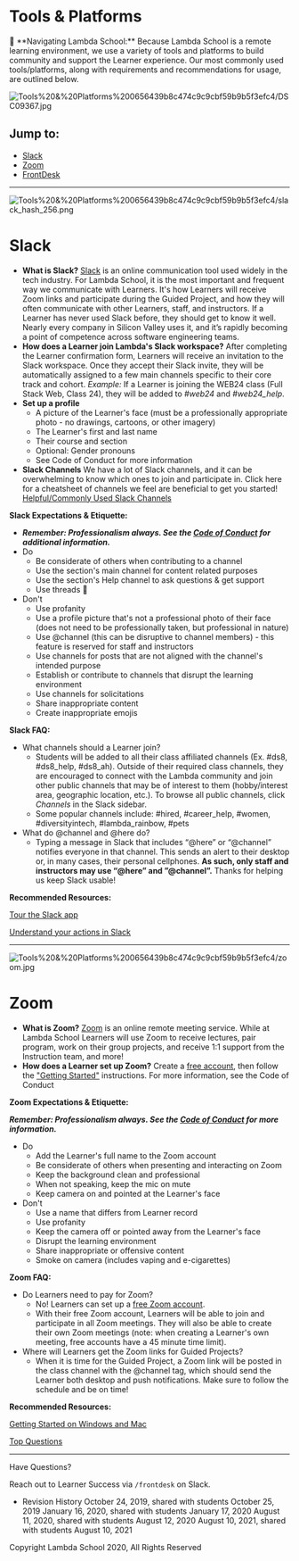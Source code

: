 # Tools & Platforms

<aside>
📌 **Navigating Lambda School:** 
Because Lambda School is a remote learning environment, we use a variety of tools and platforms to build community and support the Learner experience. Our most commonly used tools/platforms, along with requirements and recommendations for usage, are outlined below.

</aside>

![Tools%20&%20Platforms%200656439b8c474c9c9cbf59b9b5f3efc4/DSC09367.jpg](Tools%20&%20Platforms%200656439b8c474c9c9cbf59b9b5f3efc4/DSC09367.jpg)

## Jump to:

- [Slack]()
- [Zoom]()
- [FrontDesk](https://www.notion.so/FrontDesk-88c67be0382d4f2e91a1950b6c55dee8)

---

![Tools%20&%20Platforms%200656439b8c474c9c9cbf59b9b5f3efc4/slack_hash_256.png](Tools%20&%20Platforms%200656439b8c474c9c9cbf59b9b5f3efc4/slack_hash_256.png)

# Slack

- **What is Slack?**
  [Slack](https://slack.com/) is an online communication tool used widely in the tech industry. For Lambda School, it is the most important and frequent way we communicate with Learners. It's how Learners will receive Zoom links and participate during the Guided Project, and how they will often communicate with other Learners, staff, and instructors. If a Learner has never used Slack before, they should get to know it well. Nearly every company in Silicon Valley uses it, and it’s rapidly becoming a point of competence across software engineering teams.
- **How does a Learner join Lambda's Slack workspace?**
  After completing the Learner confirmation form, Learners will receive an invitation to the Slack workspace. Once they accept their Slack invite, they will be automatically assigned to a few main channels specific to their core track and cohort.
  _Example:_ If a Learner is joining the WEB24 class (Full Stack Web, Class 24), they will be added to _#web24_ and _#web24_help_.
- **Set up a profile**
  - A picture of the Learner's face (must be a professionally appropriate photo - no drawings, cartoons, or other imagery)
  - The Learner's first and last name
  - Their course and section
  - Optional: Gender pronouns
  - See Code of Conduct for more information
- **Slack Channels**
  We have a lot of Slack channels, and it can be overwhelming to know which ones to join and participate in. Click here for a cheatsheet of channels we feel are beneficial to get you started!
  [Helpful/Commonly Used Slack Channels](Tools%20&%20Platforms%200656439b8c474c9c9cbf59b9b5f3efc4/Helpful%20Commonly%20Used%20Slack%20Channels%20b4a89da6f4cc4d86abe4d22fe9ef7c05.md)

**Slack Expectations & Etiquette:**

- **_Remember: Professionalism always. See the [Code of Conduct](Code%20of%20Conduct%20b11fec77b76841189d8a9db5b89d948a.md) for additional information._**
- Do
  - Be considerate of others when contributing to a channel
  - Use the section's main channel for content related purposes
  - Use the section's Help channel to ask questions & get support
  - Use threads 🧵
- Don't
  - Use profanity
  - Use a profile picture that's not a professional photo of their face (does not need to be professionally taken, but professional in nature)
  - Use @channel (this can be disruptive to channel members) - this feature is reserved for staff and instructors
  - Use channels for posts that are not aligned with the channel's intended purpose
  - Establish or contribute to channels that disrupt the learning environment
  - Use channels for solicitations
  - Share inappropriate content
  - Create inappropriate emojis

**Slack FAQ:**

- What channels should a Learner join?
  - Students will be added to all their class affiliated channels (Ex. #ds8, #ds8_help, #ds8_ah). Outside of their required class channels, they are encouraged to connect with the Lambda community and join other public channels that may be of interest to them (hobby/interest area, geographic location, etc.). To browse all public channels, click _Channels_ in the Slack sidebar.
  - Some popular channels include: #hired, #career_help, #women, #diversityintech, #lambda_rainbow, #pets
- What do @channel and @here do?
  - Typing a message in Slack that includes “@here” or “@channel” notifies everyone in that channel. This sends an alert to their desktop or, in many cases, their personal cellphones. **As such, only staff and instructors may use “@here” and ”@channel”.** Thanks for helping us keep Slack usable!

**Recommended Resources:**

[Tour the Slack app](https://get.slack.help/hc/en-us/articles/217626358-Tour-the-Slack-app)

[Understand your actions in Slack](https://get.slack.help/hc/en-us/articles/360002063088-Understand-your-actions-in-Slack)

---

![Tools%20&%20Platforms%200656439b8c474c9c9cbf59b9b5f3efc4/zoom.jpg](Tools%20&%20Platforms%200656439b8c474c9c9cbf59b9b5f3efc4/zoom.jpg)

# Zoom

- **What is Zoom?**
  [Zoom](https://zoom.us/) is an online remote meeting service. While at Lambda School Learners will use Zoom to receive lectures, pair program, work on their group projects, and receive 1:1 support from the Instruction team, and more!
- **How does a Learner set up Zoom?**
  Create a [free account](https://zoom.us/signup), then follow the ["Getting Started"](https://support.zoom.us/hc/en-us/articles/201362033-Getting-Started-on-Windows-and-Mac#h_97174a74-246a-4e54-8e9c-22b55cd0b665) instructions.
  For more information, see the Code of Conduct

**Zoom Expectations & Etiquette:**

**_Remember: Professionalism always. See the [Code of Conduct](Code%20of%20Conduct%20b11fec77b76841189d8a9db5b89d948a.md) for more information._**

- Do
  - Add the Learner's full name to the Zoom account
  - Be considerate of others when presenting and interacting on Zoom
  - Keep the background clean and professional
  - When not speaking, keep the mic on mute
  - Keep camera on and pointed at the Learner's face
- Don't
  - Use a name that differs from Learner record
  - Use profanity
  - Keep the camera off or pointed away from the Learner's face
  - Disrupt the learning environment
  - Share inappropriate or offensive content
  - Smoke on camera (includes vaping and e-cigarettes)

**Zoom FAQ:**

- Do Learners need to pay for Zoom?
  - No! Learners can set up a [free Zoom account](https://zoom.us/signup).
  - With their free Zoom account, Learners will be able to join and participate in all Zoom meetings. They will also be able to create their own Zoom meetings (note: when creating a Learner's own meeting, free accounts have a 45 minute time limit).
- Where will Learners get the Zoom links for Guided Projects?
  - When it is time for the Guided Project, a Zoom link will be posted in the class channel with the @channel tag, which should send the Learner both desktop and push notifications. Make sure to follow the schedule and be on time!

**Recommended Resources:**

[Getting Started on Windows and Mac](https://support.zoom.us/hc/en-us/articles/201362033-Getting-Started-on-Windows-and-Mac)

[Top Questions](https://support.zoom.us/hc/en-us/articles/206175806-Top-Questions)

---

Have Questions?

Reach out to Learner Success via `/frontdesk` on Slack.

- Revision History
  October 24, 2019, shared with students October 25, 2019
  January 16, 2020, shared with students January 17, 2020
  August 11, 2020, shared with students August 12, 2020
  August 10, 2021, shared with students August 10, 2021

Copyright Lambda School 2020, All Rights Reserved
